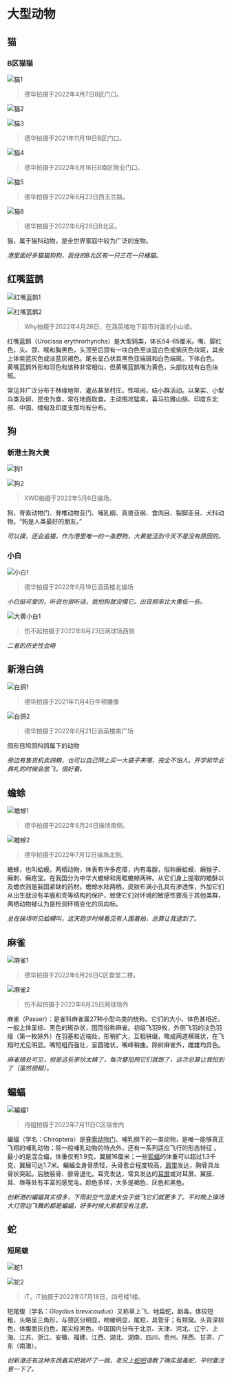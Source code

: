 # 大型动物

## 猫

### B区猫猫

![猫1](https://user-images.githubusercontent.com/48848908/175759057-8b62637f-5d52-46ae-a465-3e6085331324.jpg)

> 德华拍摄于2022年4月7日B区门口。

![猫2](https://user-images.githubusercontent.com/48848908/175759059-9c3bd012-ebce-45b2-b631-989835cebbfe.jpg)

![猫3](https://user-images.githubusercontent.com/48848908/175759060-be8c6b46-50fd-4a6a-81df-a7b024e41bb8.jpg)

> 德华拍摄于2021年11月19日B区门口。

![猫4](https://user-images.githubusercontent.com/48848908/175759061-c8df324f-65ae-42ae-bdaa-de6172a34a7a.jpg)

> 德华拍摄于2022年6月16日B南区物业门口。

![猫5](https://user-images.githubusercontent.com/48848908/175759065-c42dde33-7cee-4946-9886-400d574c9a50.jpg)

> 德华拍摄于2022年6月23日西玉兰路。

![猫6](https://user-images.githubusercontent.com/48848908/177029910-e3554b37-e0b2-4b32-bd47-0367c463150c.jpg)

> 德华拍摄于2022年6月28日B北区。

猫，属于猫科动物，是全世界家庭中较为广泛的宠物。

*港里面好多猫猫狗狗，我住的B北区有一只三花一只橘猫。*

## 红嘴蓝鹊

![红嘴蓝鹊1](https://user-images.githubusercontent.com/48848908/175759053-48435fb8-99be-4a6d-8d32-bb56ec4886c7.jpg)

![红嘴蓝鹊2](https://user-images.githubusercontent.com/48848908/175759055-22ba9536-3fc3-4a75-aeeb-460fcf1a4049.jpg)

> Why拍摄于2022年4月28日，在涵英楼地下超市对面的小山坡。

红嘴蓝鹊（Urocissa erythrorhyncha）是大型鸦类，体长54-65厘米。嘴、脚红色，头、颈、喉和胸黑色，头顶至后颈有一块白色至淡蓝白色或紫灰色块斑，其余上体紫蓝灰色或淡蓝灰褐色。尾长呈凸状具黑色亚端斑和白色端斑。下体白色。 黄嘴蓝鹊外形和羽色和该种非常相似，但黄嘴蓝鹊嘴为黄色，头部仅枕有白色块斑。

常见并广泛分布于林缘地带、灌丛甚至村庄。性喧闹，结小群活动。以果实、小型鸟类及卵、昆虫为食，常在地面取食。主动围攻猛禽。喜马拉雅山脉、印度东北部、中国、缅甸及印度支那均有分布。

## 狗

### 新港土狗大黄

![狗1](https://user-images.githubusercontent.com/48848908/175759079-ee677273-65e8-452e-ab7b-0e5f7394bfd5.jpg)

![狗2](https://user-images.githubusercontent.com/48848908/175759046-61b26d93-6f0f-44a2-bcd9-c2025556a4d3.jpg)

> XWD拍摄于2022年5月6日操场。

狗，脊索动物门、脊椎动物亚门、哺乳纲、真兽亚纲、食肉目、裂脚亚目、犬科动物。“狗是人类最好的朋友。”

*可以摸，还会追猫，作为港里唯一的一条野狗，大黄能活到今天不是没有原因的。*

### 小白

![小白1](https://user-images.githubusercontent.com/48848908/175759070-f44b995a-6458-4697-b241-d0aa9ea6dfe5.jpg)

> 德华拍摄于2022年6月19日涵英楼北操场

*小白挺可爱的，听说也很听话，我怕狗就没摸它。出现频率比大黄低一些。*

![大黄小白1](https://user-images.githubusercontent.com/48848908/175759049-e7a031b3-1ff7-4a23-a2c2-9daaed38b5b2.jpg)

> 伤不起拍摄于2022年6月23日网球场西侧

*二者的历史性会晤*

## 新港白鸽

![白鸽1](https://user-images.githubusercontent.com/48848908/175759073-5ea9b693-7d16-4a72-a99b-63b04c988ccc.jpg)

> 德华拍摄于2021年11月4日牛顿雕像

![白鸽2](https://user-images.githubusercontent.com/48848908/175759075-62a07fc0-b48c-4169-8700-2bc33c24fec5.jpg)

> 德华拍摄于2022年6月21日涵英楼南广场

鸽形目鸠鸽科鸽属下的动物

*旁边有售货机卖鸽粮，也可以自己网上买一大袋子来喂，完全不怕人。开学和毕业典礼的时候会放飞，很好看。*

## 蟾蜍

![蟾蜍1](https://user-images.githubusercontent.com/48848908/175759150-5aa70ef2-39f0-4315-842d-0b9d1aa0840b.jpg)

> 德华拍摄于2022年6月24日操场南侧。

![蟾蜍2](https://user-images.githubusercontent.com/48848908/178687136-872ddade-56f3-41d8-8ca0-1773bfd385c6.jpg)

> 德华拍摄于2022年7月12日操场北侧。

蟾蜍，也叫蛤蟆。两栖动物，体表有许多疙瘩，内有毒腺，俗称癞蛤蟆、癞猴子、癞刺、癞疙宝。在我国分为中华大蟾蜍和黑眶蟾蜍两种。从它们身上提取的蟾酥以及蟾衣则是我国紧缺的药材。蟾蜍水陆两栖，皮肤布满小孔具有渗透性，外加它们从出生就没有羊膜和壳等结构的保护，致使它们对环境的敏感性要高于其他类群，两栖动物被认为是检测环境变化的风向标。

*总在操场听见蛤蟆叫，这天跑步时候看见有人围着拍，总算让我逮到了。*

## 麻雀

![麻雀1](https://user-images.githubusercontent.com/48848908/175799932-d92f2ec2-a9be-4d75-8268-ff192ed3a99e.jpg)

> 德华拍摄于2022年6月26日C区食堂二楼。

![麻雀2](https://user-images.githubusercontent.com/48848908/178397151-ae42e63f-8cd3-486b-b558-449d8a29ff1c.jpg)

> 伤不起拍摄于2022年6月25日网球场外

麻雀（Passer）：是雀科麻雀属27种小型鸟类的统称。它们的大小、体色甚相近。一般上体呈棕、黑色的斑杂状，因而俗称麻雀。初级飞羽9枚，外侧飞羽的淡色羽缘（第一枚除外）在羽基和近端处，形稍扩大，互相骈缀，略成两道横斑状，在飞翔时尤见明显。嘴短粗而强壮，呈圆锥状，嘴峰稍曲。除树麻雀外，雌雄均异色。

*麻雀随处可见，但是这些家伙太精了，每次要拍照它们就跑了，这次总算让我拍到了（虽然很糊）。*

## 蝙蝠

![蝙蝠1](https://user-images.githubusercontent.com/48848908/178397443-1c2ec1cf-90ac-4726-b0be-2a2cbf5612c1.jpg)

> 舟姐拍摄于2022年7月11日C区宿舍内

蝙蝠（学名：Chiroptera）是[脊索动物门](https://baike.baidu.com/item/脊索动物门/3516708)、哺乳纲下的一类动物，是唯一能够真正飞翔的哺乳动物；除一般哺乳动物的特点外，还有一系列适应飞行的形态特征 。最小的是混合蝠，体重仅有1.9克，翼展16厘米；一些[狐蝠](https://baike.baidu.com/item/狐蝠/21778)的体重可以超过1.3千克，翼展可达1.7米。蝙蝠全身骨质轻，头骨愈合程度较高，[肩带](https://baike.baidu.com/item/肩带/4425021)发达，胸骨具龙骨状突起。后肢胫骨、腓骨退化。耳壳发达，常具发达的[耳屏](https://baike.baidu.com/item/耳屏/4202286)或对耳屏。翼膜、耳、唇等处有丰富的感觉毛。颜色多样，大多是褐色、灰色和黑色。

*创新港的蝙蝠其实很多，下雨前空气湿度大虫子低飞它们就更多了。平时晚上操场大灯旁边飞舞的都是蝙蝠，好多时候大家都没有注意。*

## 蛇

### 短尾蝮

![蛇1](https://user-images.githubusercontent.com/48848908/184476454-f2055916-c365-4df7-83dc-5620be5dc5a0.jpg)

![蛇2](https://user-images.githubusercontent.com/48848908/184476456-6a27229c-7b6b-4177-8590-a07559601f84.jpg)

> iT。iT拍摄于2022年07月18日，四号楼1楼。

短尾蝮（学名：*Gloydius brevicaudus*）又称草上飞、地扁蛇，剧毒。体较短粗，头略呈三角形，与颈区分明显，吻棱明显，尾短，具管牙；有颊窝。头背深棕色，体腹面灰白色，尾尖棕黑色。中国国内分布于北京、天津、河北、辽宁、上海、江苏、浙江、安徽、福建、江西、湖北、湖南、四川、贵州、陕西、甘肃、广东（南澳）。

*创新港还有这种东西着实把我吓了一跳，老兄上[蛇吧](https://tieba.baidu.com/p/7930370200?pid=144788736187&cid=0#144788736187)请教了确实是毒蛇，平时要注意一下了。*